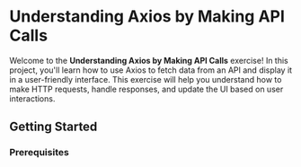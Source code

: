 # Understanding Axios by Making API Calls

Welcome to the **Understanding Axios by Making API Calls** exercise! In this project, you'll learn how to use Axios to fetch data from an API and display it in a user-friendly interface. This exercise will help you understand how to make HTTP requests, handle responses, and update the UI based on user interactions.

## Getting Started

### Prerequisites
